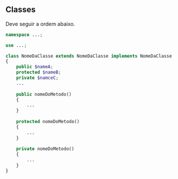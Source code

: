 ## Classes
Deve seguir a ordem abaixo.
```php
namespace ...;

use ...;

class NomeDaClasse extends NomeDaClasse implements NomeDaClasse
{
	public $nameA;
	protected $nameB;
	private $namceC;
	...
	
	public nomeDoMetodo()
	{
		...
	}
	
	protected nomeDoMetodo()
	{
		...
	}
	
	private nomeDoMetodo()
	{
		...
	}
}
```
<!--stackedit_data:
eyJoaXN0b3J5IjpbLTkzNTMzMzM4N119
-->